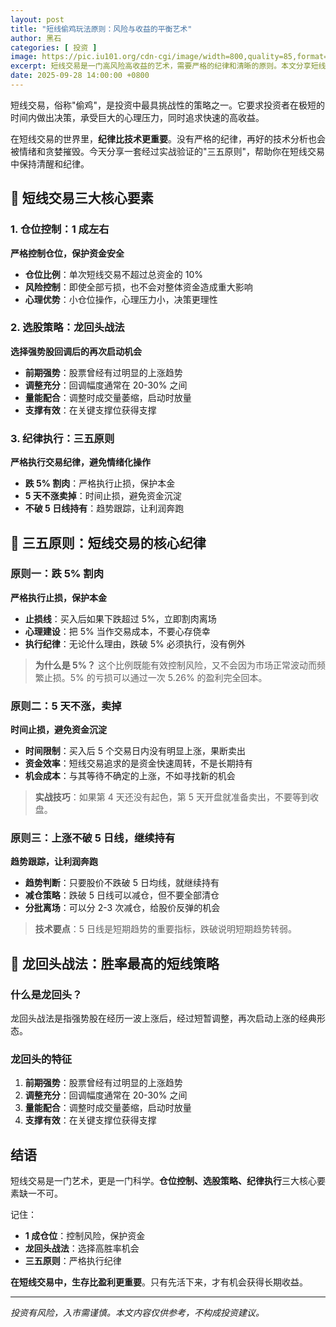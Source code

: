 ```yaml
---
layout: post
title: "短线偷鸡玩法原则：风险与收益的平衡艺术"
author: 黑石
categories: [ 投资 ]
image: https://pic.iu101.org/cdn-cgi/image/width=800,quality=85,format=webp/19b6f99b.png
excerpt: 短线交易是一门高风险高收益的艺术，需要严格的纪律和清晰的原则。本文分享短线偷鸡玩法的核心原则和实战技巧。
date: 2025-09-28 14:00:00 +0800
---
```


短线交易，俗称"偷鸡"，是投资中最具挑战性的策略之一。它要求投资者在极短的时间内做出决策，承受巨大的心理压力，同时追求快速的高收益。

在短线交易的世界里，**纪律比技术更重要**。没有严格的纪律，再好的技术分析也会被情绪和贪婪摧毁。今天分享一套经过实战验证的"三五原则"，帮助你在短线交易中保持清醒和纪律。

## 🎯 短线交易三大核心要素

### 1. 仓位控制：1 成左右
**严格控制仓位，保护资金安全**

- **仓位比例**：单次短线交易不超过总资金的 10%
- **风险控制**：即使全部亏损，也不会对整体资金造成重大影响
- **心理优势**：小仓位操作，心理压力小，决策更理性

### 2. 选股策略：龙回头战法
**选择强势股回调后的再次启动机会**

- **前期强势**：股票曾经有过明显的上涨趋势
- **调整充分**：回调幅度通常在 20-30% 之间
- **量能配合**：调整时成交量萎缩，启动时放量
- **支撑有效**：在关键支撑位获得支撑

### 3. 纪律执行：三五原则
**严格执行交易纪律，避免情绪化操作**

- **跌 5% 割肉**：严格执行止损，保护本金
- **5 天不涨卖掉**：时间止损，避免资金沉淀
- **不破 5 日线持有**：趋势跟踪，让利润奔跑

## 🎯 三五原则：短线交易的核心纪律

### 原则一：跌 5% 割肉
**严格执行止损，保护本金**

- **止损线**：买入后如果下跌超过 5%，立即割肉离场
- **心理建设**：把 5% 当作交易成本，不要心存侥幸
- **执行纪律**：无论什么理由，跌破 5% 必须执行，没有例外

> **为什么是 5%？** 这个比例既能有效控制风险，又不会因为市场正常波动而频繁止损。5% 的亏损可以通过一次 5.26% 的盈利完全回本。

### 原则二：5 天不涨，卖掉
**时间止损，避免资金沉淀**

- **时间限制**：买入后 5 个交易日内没有明显上涨，果断卖出
- **资金效率**：短线交易追求的是资金快速周转，不是长期持有
- **机会成本**：与其等待不确定的上涨，不如寻找新的机会

> **实战技巧**：如果第 4 天还没有起色，第 5 天开盘就准备卖出，不要等到收盘。

### 原则三：上涨不破 5 日线，继续持有
**趋势跟踪，让利润奔跑**

- **趋势判断**：只要股价不跌破 5 日均线，就继续持有
- **减仓策略**：跌破 5 日线可以减仓，但不要全部清仓
- **分批离场**：可以分 2-3 次减仓，给股价反弹的机会

> **技术要点**：5 日线是短期趋势的重要指标，跌破说明短期趋势转弱。

## 🐉 龙回头战法：胜率最高的短线策略

### 什么是龙回头？
龙回头战法是指强势股在经历一波上涨后，经过短暂调整，再次启动上涨的经典形态。

### 龙回头的特征
1. **前期强势**：股票曾经有过明显的上涨趋势
2. **调整充分**：回调幅度通常在 20-30% 之间
3. **量能配合**：调整时成交量萎缩，启动时放量
4. **支撑有效**：在关键支撑位获得支撑


## 结语

短线交易是一门艺术，更是一门科学。**仓位控制、选股策略、纪律执行**三大核心要素缺一不可。

记住：
- **1 成仓位**：控制风险，保护资金
- **龙回头战法**：选择高胜率机会
- **三五原则**：严格执行纪律

**在短线交易中，生存比盈利更重要**。只有先活下来，才有机会获得长期收益。

---

*投资有风险，入市需谨慎。本文内容仅供参考，不构成投资建议。*
